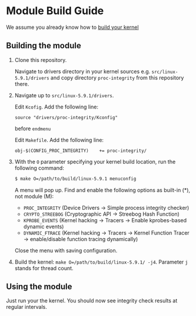 # Module Build Guide

We assume you already know how to [build your kernel](KERNEL.md)

## Building the module

1. Clone this repository.

   Navigate to drivers directory in your kernel sources e.g. `src/linux-5.9.1/drivers` and copy directory `proc-integrity` from this repository there.

2. Navigate up to `src/linux-5.9.1/drivers`.

   Edit `Kcofig`. Add the following line:

   `source "drivers/proc-integrity/Kconfig"`

   before `endmenu`

   Edit `Makefile`. Add the following line:

   `obj-$(CONFIG_PROC_INTEGRITY)	+= proc-integrity/`

3. With the `O` parameter specifying your kernel build location, run the following command:

   ```bash
   $ make O=/path/to/build/linux-5.9.1 menuconfig
   ```

   A menu will pop up. Find and enable the following options as built-in (\*), not module (M):

   - `PROC_INTEGRITY` (Device Drivers -> Simple process integrity checker)
   - `CRYPTO_STREEBOG` (Cryptographic API -> Streebog Hash Function)
   - `KPROBE_EVENTS` (Kernel hacking -> Tracers -> Enable kprobes-based dynamic events)
   - `DYNAMIC_FTRACE` (Kernel hacking -> Tracers -> Kernel Function Tracer -> enable/disable function tracing dynamically)

   Close the menu with saving configuration.

4. Build the kernel: `make O=/path/to/build/linux-5.9.1/ -j4`. Parameter `j` stands for thread count.

## Using the module

Just run your the kernel. You should now see integrity check results at regular intervals.
